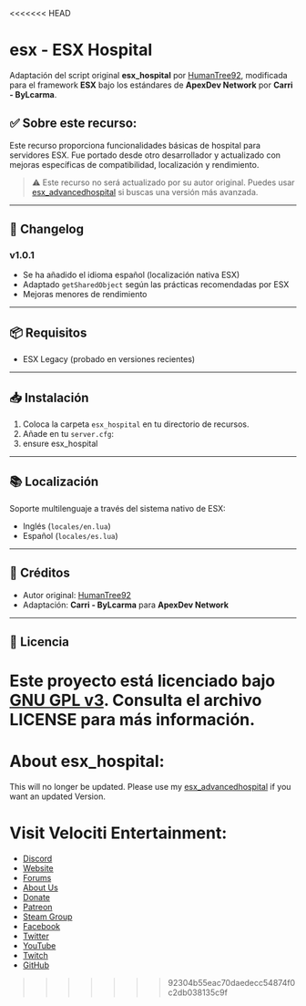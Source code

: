 <<<<<<< HEAD
# esx - ESX Hospital

Adaptación del script original **esx_hospital** por [HumanTree92](https://github.com/HumanTree92), modificada para el framework **ESX** bajo los estándares de **ApexDev Network** por **Carri - ByLcarma**.

## ✅ Sobre este recurso:

Este recurso proporciona funcionalidades básicas de hospital para servidores ESX. Fue portado desde otro desarrollador y actualizado con mejoras específicas de compatibilidad, localización y rendimiento.

> ⚠️ Este recurso no será actualizado por su autor original. Puedes usar [esx_advancedhospital](https://github.com/HumanTree92/esx_advancedhospital) si buscas una versión más avanzada.

---

## 🧾 Changelog

### v1.0.1
- Se ha añadido el idioma español (localización nativa ESX)
- Adaptado `getSharedObject` según las prácticas recomendadas por ESX
- Mejoras menores de rendimiento
---
## 📦 Requisitos

- ESX Legacy (probado en versiones recientes)
---
## 📥 Instalación

1. Coloca la carpeta `esx_hospital` en tu directorio de recursos.
2. Añade en tu `server.cfg`:
3. ensure esx_hospital
---
## 📚 Localización

Soporte multilenguaje a través del sistema nativo de ESX:

- Inglés (`locales/en.lua`)
- Español (`locales/es.lua`)

---

## 👥 Créditos

- Autor original: [HumanTree92](https://github.com/HumanTree92/esx_hospital)
- Adaptación: **Carri - ByLcarma** para **ApexDev Network**

---

## 📜 Licencia

Este proyecto está licenciado bajo [GNU GPL v3](http://www.gnu.org/licenses/). Consulta el archivo LICENSE para más información.
=======
# About esx_hospital:
This will no longer be updated. Please use my [esx_advancedhospital]( https://github.com/HumanTree92/esx_advancedhospital ) if you want an updated Version.

# Visit Velociti Entertainment:
* [Discord]( https://discord.velocitientertainment.com )
* [Website]( https://velocitientertainment.com )
* [Forums]( https://velocitientertainment.com/forum )
* [About Us]( https://velocitientertainment.com/pc-gaming )
* [Donate]( https://velocitientertainment.com/donations )
* [Patreon]( https://www.patreon.com/VelocitiEntertainment?fan_landing=true )
* [Steam Group]( https://steamcommunity.com/groups/velocitientertainment )
* [Facebook]( https://facebook.com/VelocitiEntertainment )
* [Twitter]( https://twitter.com/VelocitiEnt )
* [YouTube]( https://youtube.com/user/HumanTree92 )
* [Twitch]( https://twitch.tv/humantree92 )
* [GitHub]( https://github.com/HumanTree92 )
>>>>>>> 92304b55eac70daedecc54874f0c2db038135c9f
